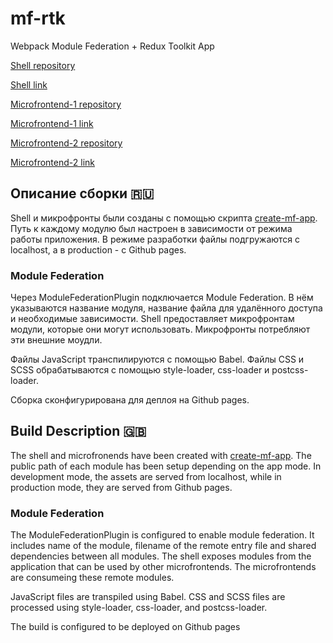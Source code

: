 # mf-rtk
Webpack Module Federation + Redux Toolkit App

[Shell repository](https://github.com/MaximePeterburg/Shell-mf-rtk)

[Shell link](https://maximepeterburg.github.io/Shell-mf-rtk/)

[Microfrontend-1 repository](https://github.com/MaximePeterburg/MF1-mf-rtk)

[Microfrontend-1 link](https://maximepeterburg.github.io/MF1-mf-rtk/)

[Microfrontend-2 repository](https://github.com/MaximePeterburg/MF2-mf-rtk)

[Microfrontend-2 link](https://maximepeterburg.github.io/MF2-mf-rtk/)

## Описание сборки 🇷🇺
Shell и микрофронты были созданы с помощью скрипта [create-mf-app](https://github.com/jherr/create-mf-app). Путь к каждому модулю был настроен в зависимости от режима работы приложения. 
В режиме разработки файлы подгружаются с localhost, а в production - с Github pages.
### Module Federation
Через ModuleFederationPlugin подключается Module Federation. В нём указываются название модуля, название файла для удалённого доступа и необходимые зависимости. 
Shell предоставляет микрофронтам модули, которые они могут использовать. Микрофронты потребляют эти внешние моудли.

Файлы JavaScript транспилируются с помощью Babel. Файлы CSS и SCSS обрабатываются с помощью style-loader, css-loader и postcss-loader.

Сборка сконфигурирована для деплоя на Github pages.
## Build Description 🇬🇧
The shell and microfronends have been created with [create-mf-app](https://github.com/jherr/create-mf-app). The public path of each module has been setup depending on the app mode. 
In development mode, the assets are served from localhost, while in production mode, they are served from Github pages.

### Module Federation
The ModuleFederationPlugin is configured to enable module federation. It includes name of the module, filename of the remote entry file and shared dependencies between all modules.
The shell exposes modules from the application that can be used by other microfrontends. The microfrontends are consumeing these remote modules.

JavaScript files are transpiled using Babel. CSS and SCSS files are processed using style-loader, css-loader, and postcss-loader.

The build is configured to be deployed on Github pages
